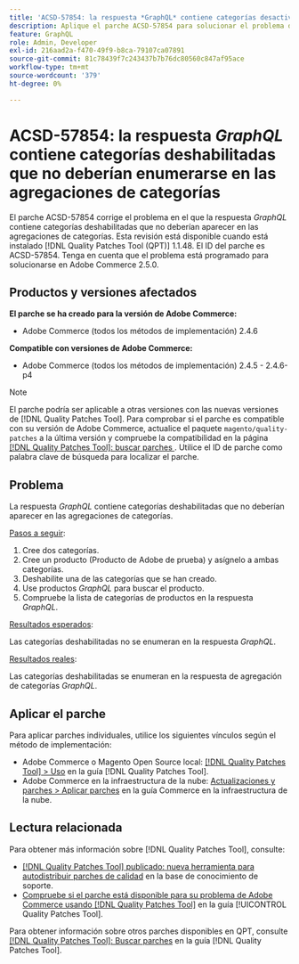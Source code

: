 ```yaml
---
title: 'ACSD-57854: la respuesta *GraphQL* contiene categorías desactivadas que no deberían aparecer en las agregaciones de categorías'
description: Aplique el parche ACSD-57854 para solucionar el problema de Adobe Commerce donde la respuesta *GraphQL* contiene categorías desactivadas que no deberían aparecer en las agregaciones de categorías.
feature: GraphQL
role: Admin, Developer
exl-id: 216aad2a-f470-49f9-b8ca-79107ca07891
source-git-commit: 81c78439f7c243437b7b76dc80560c847af95ace
workflow-type: tm+mt
source-wordcount: '379'
ht-degree: 0%

---
```


# ACSD-57854: la respuesta *GraphQL* contiene categorías deshabilitadas que no deberían enumerarse en las agregaciones de categorías

El parche ACSD-57854 corrige el problema en el que la respuesta *GraphQL* contiene categorías deshabilitadas que no deberían aparecer en las agregaciones de categorías. Esta revisión está disponible cuando está instalado [!DNL Quality Patches Tool (QPT)] 1.1.48. El ID del parche es ACSD-57854. Tenga en cuenta que el problema está programado para solucionarse en Adobe Commerce 2.5.0.

## Productos y versiones afectados

**El parche se ha creado para la versión de Adobe Commerce:**

* Adobe Commerce (todos los métodos de implementación) 2.4.6

**Compatible con versiones de Adobe Commerce:**

* Adobe Commerce (todos los métodos de implementación) 2.4.5 - 2.4.6-p4

>[!NOTE]
>
>El parche podría ser aplicable a otras versiones con las nuevas versiones de [!DNL Quality Patches Tool]. Para comprobar si el parche es compatible con su versión de Adobe Commerce, actualice el paquete `magento/quality-patches` a la última versión y compruebe la compatibilidad en la página [[!DNL Quality Patches Tool]: buscar parches ](https://experienceleague.adobe.com/tools/commerce-quality-patches/index.html). Utilice el ID de parche como palabra clave de búsqueda para localizar el parche.

## Problema

La respuesta *GraphQL* contiene categorías deshabilitadas que no deberían aparecer en las agregaciones de categorías.

<u>Pasos a seguir</u>:

1. Cree dos categorías.
1. Cree un producto (Producto de Adobe de prueba) y asígnelo a ambas categorías.
1. Deshabilite una de las categorías que se han creado.
1. Use productos *GraphQL* para buscar el producto.
1. Compruebe la lista de categorías de productos en la respuesta *GraphQL*.

<u>Resultados esperados</u>:

Las categorías deshabilitadas no se enumeran en la respuesta *GraphQL*.

<u>Resultados reales</u>:

Las categorías deshabilitadas se enumeran en la respuesta de agregación de categorías *GraphQL*.

## Aplicar el parche

Para aplicar parches individuales, utilice los siguientes vínculos según el método de implementación:

* Adobe Commerce o Magento Open Source local: [[!DNL Quality Patches Tool] > Uso](/help/tools/quality-patches-tool/usage.md) en la guía [!DNL Quality Patches Tool].
* Adobe Commerce en la infraestructura de la nube: [Actualizaciones y parches > Aplicar parches](https://experienceleague.adobe.com/docs/commerce-cloud-service/user-guide/develop/upgrade/apply-patches.html) en la guía Commerce en la infraestructura de la nube.

## Lectura relacionada

Para obtener más información sobre [!DNL Quality Patches Tool], consulte:

* [[!DNL Quality Patches Tool] publicado: nueva herramienta para autodistribuir parches de calidad](https://experienceleague.adobe.com/en/docs/commerce-knowledge-base/kb/announcements/commerce-announcements/magento-quality-patches-released-new-tool-to-self-serve-quality-patches) en la base de conocimiento de soporte.
* [Compruebe si el parche está disponible para su problema de Adobe Commerce usando [!DNL Quality Patches Tool]](/help/tools/quality-patches-tool/patches-available-in-qpt/check-patch-for-magento-issue-with-magento-quality-patches.md) en la guía [!UICONTROL Quality Patches Tool].


Para obtener información sobre otros parches disponibles en QPT, consulte [[!DNL Quality Patches Tool]: Buscar parches](https://experienceleague.adobe.com/tools/commerce-quality-patches/index.html) en la guía [!DNL Quality Patches Tool].
